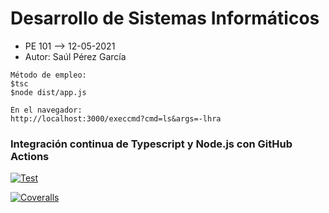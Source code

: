 # Desarrollo de Sistemas Informáticos

* PE 101 --> 12-05-2021
* Autor: Saúl Pérez García


```
Método de empleo:
$tsc
$node dist/app.js
```

```
En el navegador:
http://localhost:3000/execcmd?cmd=ls&args=-lhra
```


### Integración continua de Typescript y Node.js con GitHub Actions

[![Test](https://github.com/ostream07/dsi-pe-p11/actions/workflows/node.js.yml/badge.svg)](https://github.com/ostream07/dsi-pe-p11/actions/workflows/node.js.yml)

[![Coveralls](https://github.com/ostream07/dsi-pe-p11/actions/workflows/coveralls.yml/badge.svg)](https://github.com/ostream07/dsi-pe-p11/actions/workflows/coveralls.yml)
